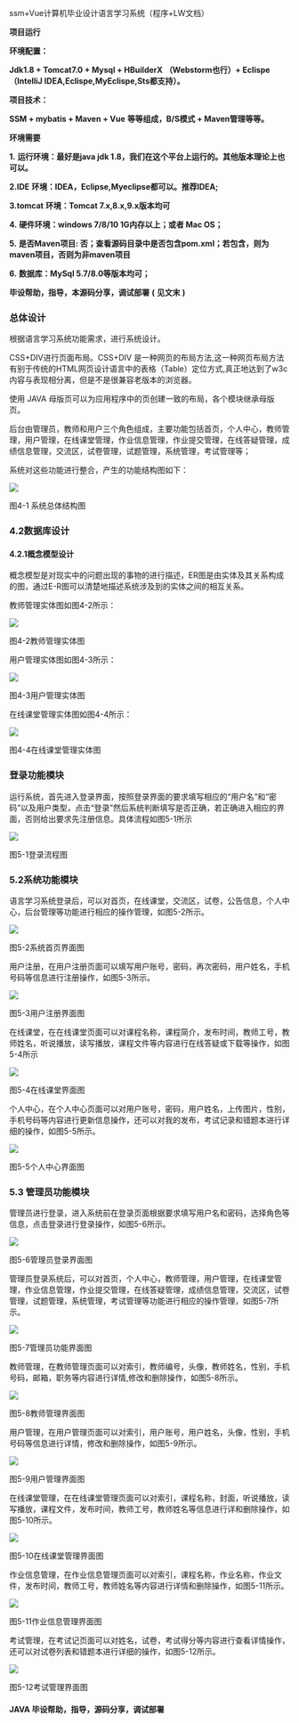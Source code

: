 ssm+Vue计算机毕业设计语言学习系统（程序+LW文档）

**项目运行**

**环境配置：**

**Jdk1.8 + Tomcat7.0 + Mysql + HBuilderX** **（Webstorm也行）+ Eclispe（IntelliJ
IDEA,Eclispe,MyEclispe,Sts都支持）。**

**项目技术：**

**SSM + mybatis + Maven + Vue** **等等组成，B/S模式 + Maven管理等等。**

**环境需要**

**1.** **运行环境：最好是java jdk 1.8，我们在这个平台上运行的。其他版本理论上也可以。**

**2.IDE** **环境：IDEA，Eclipse,Myeclipse都可以。推荐IDEA;**

**3.tomcat** **环境：Tomcat 7.x,8.x,9.x版本均可**

**4.** **硬件环境：windows 7/8/10 1G内存以上；或者 Mac OS；**

**5.** **是否Maven项目: 否；查看源码目录中是否包含pom.xml；若包含，则为maven项目，否则为非maven项目**

**6.** **数据库：MySql 5.7/8.0等版本均可；**

**毕设帮助，指导，本源码分享，调试部署** **(** **见文末** **)**

### 总体设计

根据语言学习系统功能需求，进行系统设计。

CSS+DIV进行页面布局。CSS+DIV
是一种网页的布局方法,这一种网页布局方法有别于传统的HTML网页设计语言中的表格（Table）定位方式,真正地达到了w3c内容与表现相分离，但是不是很兼容老版本的浏览器。

使用 JAVA 母版页可以为应用程序中的页创建一致的布局，各个模块继承母版页。

后台由管理员，教师和用户三个角色组成，主要功能包括首页，个人中心，教师管理，用户管理，在线课堂管理，作业信息管理，作业提交管理，在线答疑管理，成绩信息管理，交流区，试卷管理，试题管理，系统管理，考试管理等；

系统对这些功能进行整合，产生的功能结构图如下：

![](./res/87ee4c6990f148b1af564745f7eab5f0.png)

图4-1 系统总体结构图

### 4.2数据库设计

#### 4.2.1概念模型设计

概念模型是对现实中的问题出现的事物的进行描述，ER图是由实体及其关系构成的图，通过E-R图可以清楚地描述系统涉及到的实体之间的相互关系。

教师管理实体图如图4-2所示：

![](./res/6645648a2f1c4130b3498a307981a4cb.png)

图4-2教师管理实体图

用户管理实体图如图4-3所示：

![](./res/499fb5c71c7b4199b565d610e81a2442.png)

图4-3用户管理实体图

在线课堂管理实体图如图4-4所示：

![](./res/508811176cfc4049ad14fe363d2755e1.png)

图4-4在线课堂管理实体图

### 登录功能模块

运行系统，首先进入登录界面，按照登录界面的要求填写相应的“用户名”和“密码”以及用户类型，点击“登录”然后系统判断填写是否正确，若正确进入相应的界面，否则给出要求先注册信息。具体流程如图5-1所示

![](./res/bba28b4143d94630b74a069b27260d72.png)

图5-1登录流程图

### 5.2系统功能模块

语言学习系统登录后，可以对首页，在线课堂，交流区，试卷，公告信息，个人中心，后台管理等功能进行相应的操作管理，如图5-2所示。

![](./res/f7547a4059ee43ab8f837d274136c92b.png)

图5-2系统首页界面图

用户注册，在用户注册页面可以填写用户账号，密码，再次密码，用户姓名，手机号码等信息进行注册操作，如图5-3所示。

![](./res/ea3bf0aa6204441dbd5fc57e94267c3c.png)

图5-3用户注册界面图

在线课堂，在在线课堂页面可以对课程名称，课程简介，发布时间，教师工号，教师姓名，听说播放，读写播放，课程文件等内容进行在线答疑或下载等操作，如图5-4所示

![](./res/5e862360125d42aab79dbf23edd8782f.png)

图5-4在线课堂界面图

个人中心，在个人中心页面可以对用户账号，密码，用户姓名，上传图片，性别，手机号码等内容进行更新信息操作，还可以对我的发布，考试记录和错题本进行详细的操作，如图5-5所示。

![](./res/e4ca63a03e804dce9b2821322c16cff5.png)

图5-5个人中心界面图

### 5.3 管理员功能模块

管理员进行登录，进入系统前在登录页面根据要求填写用户名和密码，选择角色等信息，点击登录进行登录操作，如图5-6所示。

![](./res/f67e4e6197ba4d1fb3fa92643e4656b7.png)

图5-6管理员登录界面图

管理员登录系统后，可以对首页，个人中心，教师管理，用户管理，在线课堂管理，作业信息管理，作业提交管理，在线答疑管理，成绩信息管理，交流区，试卷管理，试题管理，系统管理，考试管理等功能进行相应的操作管理，如图5-7所示。

![](./res/5208822216f3480d97489928d27c2275.png)

图5-7管理员功能界面图

教师管理，在教师管理页面可以对索引，教师编号，头像，教师姓名，性别，手机号码，邮箱，职务等内容进行详情,修改和删除操作，如图5-8所示。

![](./res/1ec83feb6fe5406b894d8b8ee4605912.png)

图5-8教师管理界面图

用户管理，在用户管理页面可以对索引，用户账号，用户姓名，头像，性别，手机号码等信息进行详情，修改和删除操作，如图5-9所示。

![](./res/db52e1cdb10247d6abd30f81f286eecc.png)

图5-9用户管理界面图

在线课堂管理，在在线课堂管理页面可以对索引，课程名称，封面，听说播放，读写播放，课程文件，发布时间，教师工号，教师姓名等信息进行详和删除操作，如图5-10所示。

![](./res/65bbf0614f66465583915fd5e5dcc516.png)

图5-10在线课堂管理界面图

作业信息管理，在作业信息管理页面可以对索引，课程名称，作业名称，作业文件，发布时间，教师工号，教师姓名等内容进行详情和删除操作，如图5-11所示。

![](./res/adfebbe187d947c0af33e1cda65ec78f.png)

图5-11作业信息管理界面图

考试管理，在考试记页面可以对姓名，试卷，考试得分等内容进行查看详情操作，还可以对试卷列表和错题本进行详细的操作，如图5-12所示。

![](./res/9549b4f3323f4958a40395c2f8fcf106.png)

图5-12考试管理界面图

#### **JAVA** **毕设帮助，指导，源码分享，调试部署**

